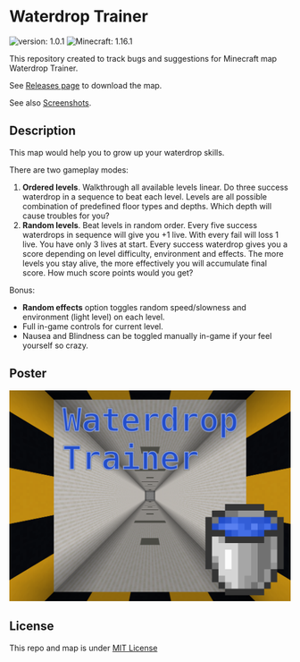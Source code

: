Waterdrop Trainer
=================

![version: 1.0.1](https://img.shields.io/badge/version-1.0.1-success)
![Minecraft: 1.16.1](https://img.shields.io/badge/Minecraft-1.16.1-success)

This repository created to track bugs and suggestions for Minecraft
map Waterdrop Trainer.

See [Releases page](https://github.com/Vovan-VE/mcmap-waterdrop-trainer/releases)
to download the map.

See also [Screenshots](_images/screens/README.md).

## Description

This map would help you to grow up your waterdrop skills.

There are two gameplay modes:

1.  **Ordered levels**. Walkthrough all available levels linear. Do three
    success waterdrop in a sequence to beat each level. Levels are all possible
    combination of predefined floor types and depths. Which depth will cause
    troubles for you?
2.  **Random levels**. Beat levels in random order. Every five success
    waterdrops in sequence will give you +1 live. With every fail will loss 1
    live. You have only 3 lives at start. Every success waterdrop gives you a
    score depending on level difficulty, environment and effects. The more
    levels you stay alive, the more effectively you will accumulate final score.
    How much score points would you get?

Bonus:

*   **Random effects** option toggles random speed/slowness and environment
    (light level) on each level.
*   Full in-game controls for current level.
*   Nausea and Blindness can be toggled manually in-game if your feel yourself
    so crazy.

## Poster

![Waterdrop Trainer Poster](_images/poster.png)

## License

This repo and map is under [MIT License](https://opensource.org/licenses/MIT)
